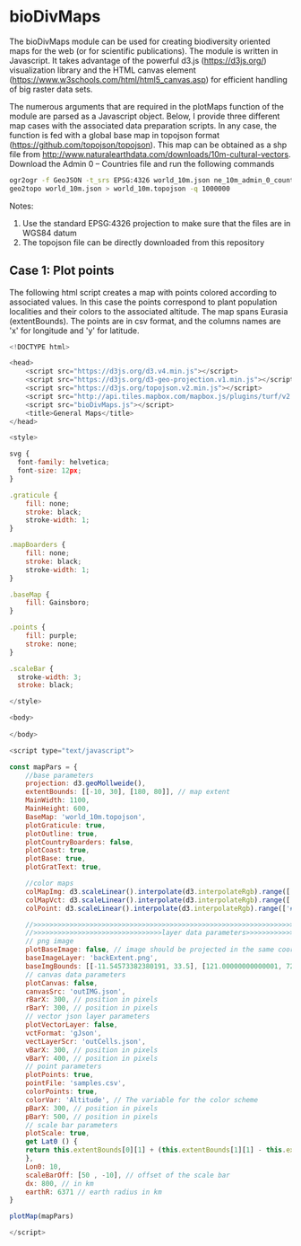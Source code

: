 # bioDivMaps

The bioDivMaps module can be used for creating biodiversity oriented maps for the web (or for scientific publications). The module is written in Javascript. It takes advantage of the 
powerful d3.js (https://d3js.org/) visualization library and the HTML canvas element (https://www.w3schools.com/html/html5_canvas.asp) for efficient handling of big raster data sets.

The numerous arguments that are required in the plotMaps function of the module are parsed as a Javascript object. Below, I provide
three different map cases with the associated data preparation scripts. In any case, the function is fed with a global base map in topojson format (https://github.com/topojson/topojson).
This map can be obtained as a shp file from http://www.naturalearthdata.com/downloads/10m-cultural-vectors. Download the Admin 0 – Countries file and run the following commands

```bash
ogr2ogr -f GeoJSON -t_srs EPSG:4326 world_10m.json ne_10m_admin_0_countries/ne_10m_admin_0_countries.shp -select admin,continent
geo2topo world_10m.json > world_10m.topojson -q 1000000
```

Notes:
1. Use the standard EPSG:4326 projection to make sure that the files are in WGS84 datum
2. The topojson file can be directly downloaded from this repository

## Case 1: Plot points
The following html script creates a map with points colored according to associated values. In this case the points correspond to plant population localities
and their colors to the associated altitude. The map spans Eurasia (extentBounds). The points are in csv format, and the columns names are 'x' for longitude and 'y' for latitude. 

```javascript
<!DOCTYPE html>

<head>
	<script src="https://d3js.org/d3.v4.min.js"></script>
	<script src="https://d3js.org/d3-geo-projection.v1.min.js"></script>
	<script src="https://d3js.org/topojson.v2.min.js"></script>
	<script src="http://api.tiles.mapbox.com/mapbox.js/plugins/turf/v2.0.0/turf.min.js"></script>
	<script src="bioDivMaps.js"></script>
	<title>General Maps</title>
</head>

<style>

svg {
  font-family: helvetica;
  font-size: 12px;
}

.graticule {
	fill: none;
	stroke: black;
	stroke-width: 1;
}

.mapBoarders {
	fill: none;
	stroke: black;
	stroke-width: 1;
}

.baseMap {
	fill: Gainsboro;
}

.points {
	fill: purple;
	stroke: none;
}

.scaleBar {
  stroke-width: 3;
  stroke: black;

</style>

<body>
	
</body>

<script type="text/javascript">

const mapPars = {
	//base parameters
	projection: d3.geoMollweide(),
	extentBounds: [[-10, 30], [180, 80]], // map extent
	MainWidth: 1100,
	MainHeight: 600,
	BaseMap: 'world_10m.topojson',
	plotGraticule: true,
	plotOutline: true,
	plotCountryBoarders: false,
	plotCoast: true,
	plotBase: true,
	plotGratText: true,

	//color maps
	colMapImg: d3.scaleLinear().interpolate(d3.interpolateRgb).range(['blue', 'red']),
	colMapVct: d3.scaleLinear().interpolate(d3.interpolateRgb).range(['blue', 'red']),
	colPoint: d3.scaleLinear().interpolate(d3.interpolateRgb).range(['#009900', '#dfbf9f']),

	//>>>>>>>>>>>>>>>>>>>>>>>>>>>>>>>>>>>>>>>>>>>>>>>>>>>>>>>>>>>>>>>>>>>>>>>>>>>>>>>>>>>>>>>>>>>>>>>>>
	//>>>>>>>>>>>>>>>>>>>>>>>>>>>>>>>>layer data parameters>>>>>>>>>>>>>>>>>>>>>>>>>>>>>>>>>>>>>>>>>>>>
	// png image
	plotBaseImage: false, // image should be projected in the same coordinate system as below
	baseImageLayer: 'backExtent.png',
	baseImgBounds: [[-11.54573382380191, 33.5], [121.00000000000001, 72.0]],
	// canvas data parameters
	plotCanvas: false,
	canvasSrc: 'outIMG.json',
	rBarX: 300, // position in pixels
	rBarY: 300, // position in pixels
	// vector json layer parameters
	plotVectorLayer: false,
	vctFormat: 'gJson',
	vectLayerScr: 'outCells.json',
	vBarX: 300, // position in pixels
	vBarY: 400, // position in pixels
	// point parameters
	plotPoints: true,
	pointFile: 'samples.csv',
	colorPoints: true,
	colorVar: 'Altitude', // The variable for the color scheme
	pBarX: 300, // position in pixels
	pBarY: 500, // position in pixels
	// scale bar parameters
	plotScale: true,
	get Lat0 () {
    return this.extentBounds[0][1] + (this.extentBounds[1][1] - this.extentBounds[0][1])/2;
 	},
	Lon0: 10,
	scaleBarOff: [50 , -10], // offset of the scale bar
	dx: 800, // in km
	earthR: 6371 // earth radius in km
}

plotMap(mapPars)

</script>
```
